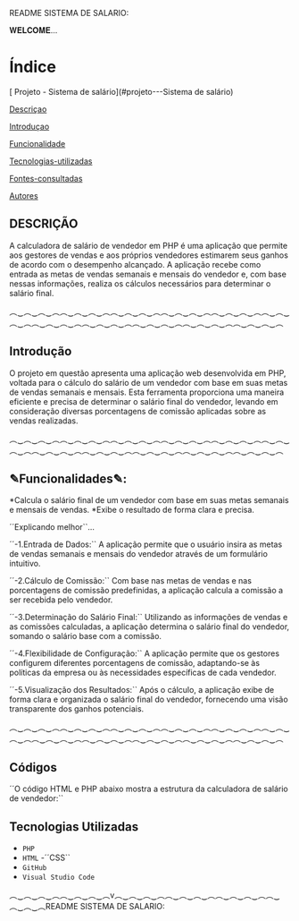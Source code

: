 README SISTEMA DE SALARIO:




𝐖𝐄𝐋𝐂𝐎𝐌𝐄...

# Índice

[ Projeto - Sistema de salário](#projeto---Sistema de salário)

[Descriçao](#descri%C3%A7ao)  

[Introduçao](#introdu%C3%A7ao)  

[Funcionalidade](#funcionalidade) 

[Tecnologias-utilizadas](#tecnologias-ultilizadas)  

[Fontes-consultadas](#fontes-consultadas)

[Autores](#autores)  


## DESCRIÇÃO
A calculadora de salário de vendedor em PHP é uma aplicação que permite aos gestores de vendas e aos próprios vendedores estimarem seus ganhos de acordo com o desempenho alcançado. A aplicação recebe como entrada as metas de vendas semanais e mensais do vendedor e, com base nessas informações, realiza os cálculos necessários para determinar o salário final.

︵‿︵‿︵‿︵︵‿︵‿︵‿︵︵‿︵‿︵‿︵︵‿︵‿︵‿︵︵‿︵‿︵‿︵︵‿︵‿︵‿︵︵‿︵‿︵‿︵︵‿︵‿︵‿︵︵‿︵‿︵‿︵︵‿︵‿︵‿︵︵‿︵‿︵‿︵

## Introdução
O projeto em questão apresenta uma aplicação web desenvolvida em PHP, voltada para o cálculo do salário de um vendedor com base em suas metas de vendas semanais e mensais. Esta ferramenta proporciona uma maneira eficiente e precisa de determinar o salário final do vendedor, levando em consideração diversas porcentagens de comissão aplicadas sobre as vendas realizadas.

︵‿︵‿︵‿︵︵‿︵‿︵‿︵︵‿︵‿︵‿︵︵‿︵‿︵‿︵︵‿︵‿︵‿︵︵‿︵‿︵‿︵︵‿︵‿︵‿︵︵‿︵‿︵‿︵︵‿︵‿︵‿︵︵‿︵‿︵‿︵︵‿︵‿︵‿︵

## ✎Funcionalidades✎:

 *Calcula o salário final de um vendedor com base em suas metas semanais e mensais de vendas.
*Exibe o resultado de forma clara e precisa.

´´Explicando melhor``...

´´-1.Entrada de Dados:`` A aplicação permite que o usuário insira as metas de vendas semanais e mensais do vendedor através de um formulário intuitivo.

´´-2.Cálculo de Comissão:`` Com base nas metas de vendas e nas porcentagens de comissão predefinidas, a aplicação calcula a comissão a ser recebida pelo vendedor.

´´-3.Determinação do Salário Final:`` Utilizando as informações de vendas e as comissões calculadas, a aplicação determina o salário final do vendedor, somando o salário base com a comissão.

´´-4.Flexibilidade de Configuração:`` A aplicação permite que os gestores configurem diferentes porcentagens de comissão, adaptando-se às políticas da empresa ou às necessidades específicas de cada vendedor.

´´-5.Visualização dos Resultados:`` Após o cálculo, a aplicação exibe de forma clara e organizada o salário final do vendedor, fornecendo uma visão transparente dos ganhos potenciais.

︵‿︵‿︵‿︵︵‿︵‿︵‿︵︵‿︵‿︵‿︵︵‿︵‿︵‿︵︵‿︵‿︵‿︵︵‿︵‿︵‿︵︵‿︵‿︵‿︵︵‿︵‿︵‿︵︵‿︵‿︵‿︵︵‿︵‿︵‿︵︵‿︵‿︵‿︵

## Códigos

´´O código HTML e PHP abaixo mostra a estrutura da calculadora de salário de vendedor:``


## Tecnologias Utilizadas
- ``PHP``
- ``HTML``
-´´CSS``
- ``GitHub``
- ``Visual Studio Code``


︵‿︵‿︵‿︵︵‿︵‿︵‿︵v︵‿︵‿︵‿︵︵‿︵‿︵‿︵︵‿︵‿︵‿︵︵‿︵‿︵‿︵README SISTEMA DE SALARIO:

